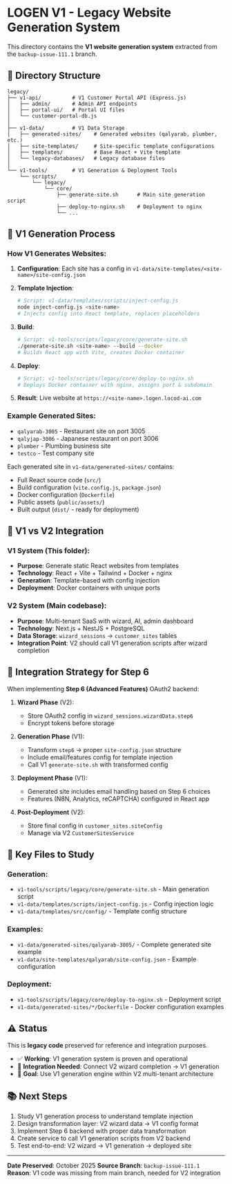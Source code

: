 # LOGEN V1 - Legacy Website Generation System

This directory contains the **V1 website generation system** extracted from the `backup-issue-111.1` branch.

## 📁 Directory Structure

```
legacy/
├── v1-api/          # V1 Customer Portal API (Express.js)
│   ├── admin/       # Admin API endpoints
│   ├── portal-ui/   # Portal UI files
│   └── customer-portal-db.js
│
├── v1-data/         # V1 Data Storage
│   ├── generated-sites/    # Generated websites (qalyarab, plumber, etc.)
│   ├── site-templates/     # Site-specific template configurations
│   ├── templates/          # Base React + Vite template
│   └── legacy-databases/   # Legacy database files
│
└── v1-tools/        # V1 Generation & Deployment Tools
    └── scripts/
        └── legacy/
            └── core/
                ├── generate-site.sh      # Main site generation script
                ├── deploy-to-nginx.sh    # Deployment to nginx
                └── ...
```

## 🔧 V1 Generation Process

### How V1 Generates Websites:

1. **Configuration**: Each site has a config in `v1-data/site-templates/<site-name>/site-config.json`

2. **Template Injection**:
   ```bash
   # Script: v1-data/templates/scripts/inject-config.js
   node inject-config.js <site-name>
   # Injects config into React template, replaces placeholders
   ```

3. **Build**:
   ```bash
   # Script: v1-tools/scripts/legacy/core/generate-site.sh
   ./generate-site.sh <site-name> --build --docker
   # Builds React app with Vite, creates Docker container
   ```

4. **Deploy**:
   ```bash
   # Script: v1-tools/scripts/legacy/core/deploy-to-nginx.sh
   # Deploys Docker container with nginx, assigns port & subdomain
   ```

5. **Result**: Live website at `https://<site-name>.logen.locod-ai.com`

### Example Generated Sites:

- `qalyarab-3005` - Restaurant site on port 3005
- `qalyjap-3006` - Japanese restaurant on port 3006
- `plumber` - Plumbing business site
- `testco` - Test company site

Each generated site in `v1-data/generated-sites/` contains:
- Full React source code (`src/`)
- Build configuration (`vite.config.js`, `package.json`)
- Docker configuration (`Dockerfile`)
- Public assets (`public/assets/`)
- Built output (`dist/` - ready for deployment)

## 🔄 V1 vs V2 Integration

### V1 System (This folder):
- **Purpose**: Generate static React websites from templates
- **Technology**: React + Vite + Tailwind + Docker + nginx
- **Generation**: Template-based with config injection
- **Deployment**: Docker containers with unique ports

### V2 System (Main codebase):
- **Purpose**: Multi-tenant SaaS with wizard, AI, admin dashboard
- **Technology**: Next.js + NestJS + PostgreSQL
- **Data Storage**: `wizard_sessions` → `customer_sites` tables
- **Integration Point**: V2 should call V1 generation scripts after wizard completion

## 🎯 Integration Strategy for Step 6

When implementing **Step 6 (Advanced Features)** OAuth2 backend:

1. **Wizard Phase** (V2):
   - Store OAuth2 config in `wizard_sessions.wizardData.step6`
   - Encrypt tokens before storage

2. **Generation Phase** (V1):
   - Transform `step6` → proper `site-config.json` structure
   - Include email/features config for template injection
   - Call V1 `generate-site.sh` with transformed config

3. **Deployment Phase** (V1):
   - Generated site includes email handling based on Step 6 choices
   - Features (N8N, Analytics, reCAPTCHA) configured in React app

4. **Post-Deployment** (V2):
   - Store final config in `customer_sites.siteConfig`
   - Manage via V2 `CustomerSitesService`

## 📝 Key Files to Study

### Generation:
- `v1-tools/scripts/legacy/core/generate-site.sh` - Main generation script
- `v1-data/templates/scripts/inject-config.js` - Config injection logic
- `v1-data/templates/src/config/` - Template config structure

### Examples:
- `v1-data/generated-sites/qalyarab-3005/` - Complete generated site example
- `v1-data/site-templates/qalyarab/site-config.json` - Example configuration

### Deployment:
- `v1-tools/scripts/legacy/core/deploy-to-nginx.sh` - Deployment script
- `v1-data/generated-sites/*/Dockerfile` - Docker configuration examples

## ⚠️ Status

This is **legacy code** preserved for reference and integration purposes.

- ✅ **Working**: V1 generation system is proven and operational
- 🔄 **Integration Needed**: Connect V2 wizard completion → V1 generation
- 🎯 **Goal**: Use V1 generation engine within V2 multi-tenant architecture

## 📚 Next Steps

1. Study V1 generation process to understand template injection
2. Design transformation layer: V2 wizard data → V1 config format
3. Implement Step 6 backend with proper data transformation
4. Create service to call V1 generation scripts from V2 backend
5. Test end-to-end: V2 wizard → V1 generation → deployed site

---

**Date Preserved**: October 2025
**Source Branch**: `backup-issue-111.1`
**Reason**: V1 code was missing from main branch, needed for V2 integration
